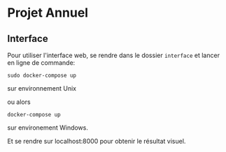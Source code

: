# Projet Annuel

## Interface

Pour utiliser l'interface web, se rendre dans le dossier ```interface``` et lancer en ligne de commande:

```shell
sudo docker-compose up
```

sur environnement Unix

ou alors

```batch
docker-compose up
```

sur environement Windows.

Et se rendre sur localhost:8000 pour obtenir le résultat visuel.
